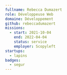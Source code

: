 ```yaml
---
fullname: Rebecca Dumazert
role: Développeuse Web
domaine: Développement
github: rebeccadumazert
missions:
  - start: 2021-10-04
    end: 2022-04-04
    status: service
    employer: Scopyleft
startups:
  - lapins
badges:
  - segur
---
```


